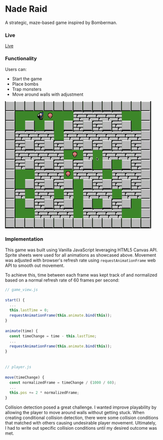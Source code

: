 # Nade Raid
A strategic, maze-based game inspired by Bomberman.

### Live
[Live](http://rlee.me/nade_raid)

### Functionality
Users can:
* Start the game
* Place bombs
* Trap monsters
* Move around walls with adjustment

![Demo_gif](./assets/nade_raid.gif)

### Implementation
This game was built using Vanilla JavaScript leveraging HTML5 Canvas API. Sprite sheets were used for all animations as showcased above. Movement was adjusted with browser's refresh rate using `requestAnimationFrame` web API to smooth out movement.

To achieve this, time between each frame was kept track of and normalized based on a normal refresh rate of 60 frames per second:
```js
// game_view.js

start() {
  ...
  this.lastTime = 0;
  requestAnimationFrame(this.animate.bind(this));
}

animate(time) {
  const timeChange = time - this.lastTime;
  ...
  requestAnimationFrame(this.animate.bind(this));
}


// player.js

move(timeChange) {
  const normalizedFrame = timeChange / (1000 / 60);
  ...
  this.pos += 2 * normalizedFrame;
}
```
Collision detection posed a great challenge. I wanted improve playability by allowing the player to move around walls without getting stuck. When creating conditional collision detection, there were some collision conditions that matched with others causing undesirable player movement. Ultimately, I had to write out specific collision conditions until my desired outcome was met.
